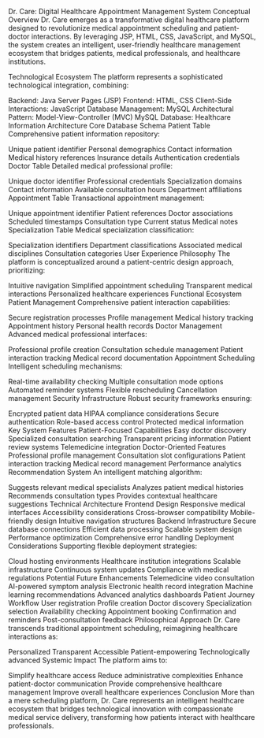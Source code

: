 Dr. Care: Digital Healthcare Appointment Management System
Conceptual Overview
Dr. Care emerges as a transformative digital healthcare platform designed to revolutionize medical appointment scheduling and patient-doctor interactions. By leveraging JSP, HTML, CSS, JavaScript, and MySQL, the system creates an intelligent, user-friendly healthcare management ecosystem that bridges patients, medical professionals, and healthcare institutions.

Technological Ecosystem
The platform represents a sophisticated technological integration, combining:

Backend: Java Server Pages (JSP)
Frontend: HTML, CSS
Client-Side Interactions: JavaScript
Database Management: MySQL
Architectural Pattern: Model-View-Controller (MVC)
MySQL Database: Healthcare Information Architecture
Core Database Schema
Patient Table
Comprehensive patient information repository:

Unique patient identifier
Personal demographics
Contact information
Medical history references
Insurance details
Authentication credentials
Doctor Table
Detailed medical professional profile:

Unique doctor identifier
Professional credentials
Specialization domains
Contact information
Available consultation hours
Department affiliations
Appointment Table
Transactional appointment management:

Unique appointment identifier
Patient references
Doctor associations
Scheduled timestamps
Consultation type
Current status
Medical notes
Specialization Table
Medical specialization classification:

Specialization identifiers
Department classifications
Associated medical disciplines
Consultation categories
User Experience Philosophy
The platform is conceptualized around a patient-centric design approach, prioritizing:

Intuitive navigation
Simplified appointment scheduling
Transparent medical interactions
Personalized healthcare experiences
Functional Ecosystem
Patient Management
Comprehensive patient interaction capabilities:

Secure registration processes
Profile management
Medical history tracking
Appointment history
Personal health records
Doctor Management
Advanced medical professional interfaces:

Professional profile creation
Consultation schedule management
Patient interaction tracking
Medical record documentation
Appointment Scheduling
Intelligent scheduling mechanisms:

Real-time availability checking
Multiple consultation mode options
Automated reminder systems
Flexible rescheduling
Cancellation management
Security Infrastructure
Robust security frameworks ensuring:

Encrypted patient data
HIPAA compliance considerations
Secure authentication
Role-based access control
Protected medical information
Key System Features
Patient-Focused Capabilities
Easy doctor discovery
Specialized consultation searching
Transparent pricing information
Patient review systems
Telemedicine integration
Doctor-Oriented Features
Professional profile management
Consultation slot configurations
Patient interaction tracking
Medical record management
Performance analytics
Recommendation System
An intelligent matching algorithm:

Suggests relevant medical specialists
Analyzes patient medical histories
Recommends consultation types
Provides contextual healthcare suggestions
Technical Architecture
Frontend Design
Responsive medical interfaces
Accessibility considerations
Cross-browser compatibility
Mobile-friendly design
Intuitive navigation structures
Backend Infrastructure
Secure database connections
Efficient data processing
Scalable system design
Performance optimization
Comprehensive error handling
Deployment Considerations
Supporting flexible deployment strategies:

Cloud hosting environments
Healthcare institution integrations
Scalable infrastructure
Continuous system updates
Compliance with medical regulations
Potential Future Enhancements
Telemedicine video consultation
AI-powered symptom analysis
Electronic health record integration
Machine learning recommendations
Advanced analytics dashboards
Patient Journey Workflow
User registration
Profile creation
Doctor discovery
Specialization selection
Availability checking
Appointment booking
Confirmation and reminders
Post-consultation feedback
Philosophical Approach
Dr. Care transcends traditional appointment scheduling, reimagining healthcare interactions as:

Personalized
Transparent
Accessible
Patient-empowering
Technologically advanced
Systemic Impact
The platform aims to:

Simplify healthcare access
Reduce administrative complexities
Enhance patient-doctor communication
Provide comprehensive healthcare management
Improve overall healthcare experiences
Conclusion
More than a mere scheduling platform, Dr. Care represents an intelligent healthcare ecosystem that bridges technological innovation with compassionate medical service delivery, transforming how patients interact with healthcare professionals.
